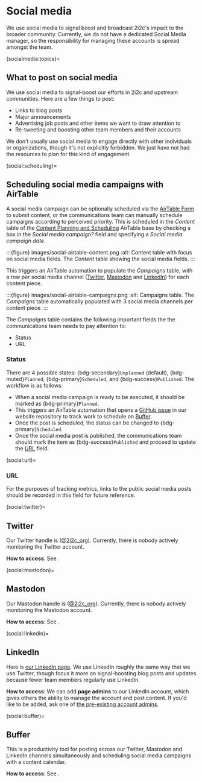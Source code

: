 # Social media

We use social media to signal boost and broadcast 2i2c's impact to the broader community.
Currently, we do not have a dedicated Social Media manager, so the responsibility for managing these accounts is spread amongst the team.

(socialmedia:topics)=
## What to post on social media

We use social media to signal-boost our efforts in 2i2c and upstream communities.
Here are a few things to post:

- Links to blog posts
- Major announcements
- Advertising job posts and other items we want to draw attention to
- Re-tweeting and boosting other team members and their accounts

We don't usually use social media to engage directly with other individuals or organizations, though it's not explicitly forbidden.
We just have not had the resources to plan for this kind of engagement.

(social:scheduling)=
## Scheduling social media campaigns with AirTable

A social media campaign can be optionally scheduled via the [AirTable Form](blog:airtable-form) to submit content, or the communications team can manually schedule campaigns according to perceived priority. This is scheduled in the *Content* table of the [Content Planning and Scheduling](https://airtable.com/appM2L2x1uglMU0hy?ao=cmVjZW50) AirTable base by checking a box in the *Social media campaign?* field and specifying a *Social media campaign date*.

:::{figure} images/social-airtable-content.png
:alt: Content table with focus on social media fields.
The *Content* table showing the social media fields.
:::

This triggers an AirTable automation to populate the *Campaigns* table, with a row per social media channel ([Twitter](social:twitter), [Mastodon](social:mastodon) and [LinkedIn](social:linkedin)) for each content piece.

:::{figure} images/social-airtable-campaigns.png
:alt: Campaigns table.
The *Campaigns* table automatically populated with 3 social media channels per content piece.
:::

The *Campaigns* table contains the following important fields the the communications team needs to pay attention to:

- Status
- URL

### Status

There are 4 possible states: {bdg-secondary}`Unplanned` (default), {bdg-muted}`Planned`, {bdg-primary}`Scheduled`, and {bdg-success}`Published`. The workflow is as follows:

- When a social media campaign is ready to be executed, it should be marked as {bdg-primary}`Planned`.
- This triggers an AirTable automation that opens a [GitHub issue](https://github.com/2i2c-org/2i2c-org.github.io/issues) in our website repository to track work to schedule on [Buffer](social:buffer).
- Once the post is scheduled, the status can be changed to {bdg-primary}`Scheduled`.
- Once the social media post is published, the communications team should mark the item as {bdg-success}`Published` and proceed to update the [URL](social:url) field.

(social:url)=
### URL

For the purposes of tracking metrics, links to the public social media posts should be recorded in this field for future reference.

(social:twitter)=
## Twitter

Our Twitter handle is ([@2i2c_org](https://twitter.com/2i2c_org)).
Currently, there is nobody actively monitoring the Twitter account.

**How to access**: See [](account:bitwarden).

(social:mastodon)=
## Mastodon

Our Mastodon handle is ([@2i2c_org](https://hachyderm.io/@2i2c_org)).
Currently, there is nobody actively monitoring the Mastodon account.

**How to access**: See [](account:bitwarden).

(social:linkedin)=
## LinkedIn

Here is [our LinkedIn page](https://www.linkedin.com/company/70495902/).
We use LinkedIn roughly the same way that we use Twitter, though focus it more on signal-boosting blog posts and updates because fewer team members regularly use LinkedIn.

**How to access**: We can add **page admins** to our LinkedIn account, which gives others the ability to manage the account and post content.
If you'd like to be added, ask one of [the pre-existing account admins](https://www.linkedin.com/company/70495902/admin/manage-admins/).

(social:buffer)=
## Buffer

This is a productivity tool for posting across our Twitter, Mastodon and LinkedIn channels simultaneously and scheduling social media campaigns with a content calendar.

**How to access**: See [](account:bitwarden).
